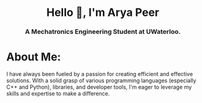 <div align="center">

# Hello 👋, I'm Arya Peer
<h3>A Mechatronics Engineering Student at UWaterloo.</h3>

</div>

# About Me:
I have always been fueled by a passion for creating efficient and effective solutions. With a solid grasp of various programming languages (especially C++ and Python), libraries, and developer tools, I'm eager to leverage my skills and expertise to make a difference.
